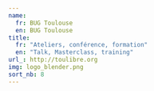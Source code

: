 ```yaml
---
name:
  fr: BUG Toulouse
  en: BUG Toulouse
title:
  fr: "Ateliers, conférence, formation"
  en: "Talk, Masterclass, training"
url_: http://toulibre.org
img: logo_blender.png
sort_nb: 8
---
```

